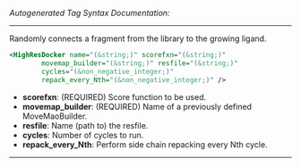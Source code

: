 _Autogenerated Tag Syntax Documentation:_

---
Randomly connects a fragment from the library to the growing ligand.

```xml
<HighResDocker name="(&string;)" scorefxn="(&string;)"
        movemap_builder="(&string;)" resfile="(&string;)"
        cycles="(&non_negative_integer;)"
        repack_every_Nth="(&non_negative_integer;)" />
```

-   **scorefxn**: (REQUIRED) Score function to be used.
-   **movemap_builder**: (REQUIRED) Name of a previously defined MoveMaoBuilder.
-   **resfile**: Name (path to) the resfile.
-   **cycles**: Number of cycles to run.
-   **repack_every_Nth**: Perform side chain repacking every Nth cycle.

---
